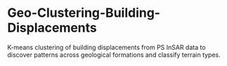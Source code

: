 # Geo-Clustering-Building-Displacements
 K-means clustering of building displacements from PS InSAR data to discover patterns across geological formations and classify terrain types.
